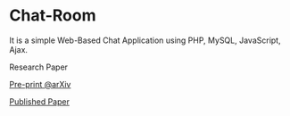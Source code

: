 # Chat-Room
 It is a simple Web-Based Chat Application using PHP, MySQL, JavaScript, Ajax.

Research Paper

[Pre-print @arXiv](https://arxiv.org/abs/2106.14704)

[Published Paper](https://www.irjet.net/archives/V8/i6/IRJET-V8I6348.pdf)
